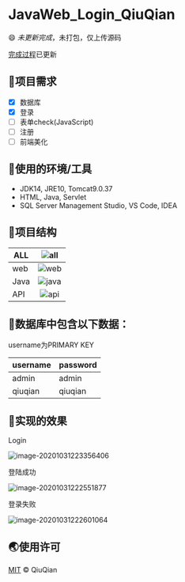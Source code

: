 # JavaWeb_Login_QiuQian



:smile:  *未更新完成*，未打包，仅上传源码

[完成过程](https://github.com/NeusoftWADA/JavaWeb_Login_QiuQian/blob/main/%E5%AE%8C%E6%88%90%E8%BF%87%E7%A8%8B.md)已更新

## :new_moon_with_face:项目需求

- [x] 数据库
- [x] 登录
- [ ] 表单check(JavaScript)
- [ ] 注册
- [ ] 前端美化

## :wrench:使用的环境/工具

- JDK14, JRE10, Tomcat9.0.37
- HTML, Java, Servlet
- SQL Server Management Studio, VS Code, IDEA

## :two_men_holding_hands:项目结构

| ALL  | ![all](https://picbedd.oss-cn-beijing.aliyuncs.com/image-20201031213110056.png) |
| ---- | :----------------------------------------------------------: |
| web  | ![web](https://picbedd.oss-cn-beijing.aliyuncs.com/image-20201031213451683.png) |
| Java | ![java](https://picbedd.oss-cn-beijing.aliyuncs.com/image-20201031222806819.png) |
| API  | ![api](https://picbedd.oss-cn-beijing.aliyuncs.com/image-20201031215153953.png) |



## :page_facing_up:数据库中包含以下数据：

username为PRIMARY KEY

| username | password |
| -------- | -------- |
| admin    | admin    |
| qiuqian  | qiuqian  |





## :jack_o_lantern:实现的效果

Login

![image-20201031223356406](https://picbedd.oss-cn-beijing.aliyuncs.com/image-20201031223356406.png)

登陆成功

![image-20201031222551877](https://picbedd.oss-cn-beijing.aliyuncs.com/image-20201031222551877.png)

登录失败

![image-20201031222601064](https://picbedd.oss-cn-beijing.aliyuncs.com/image-20201031222601064.png)

## :earth_asia:使用许可

[MIT](LICENSE) © QiuQian